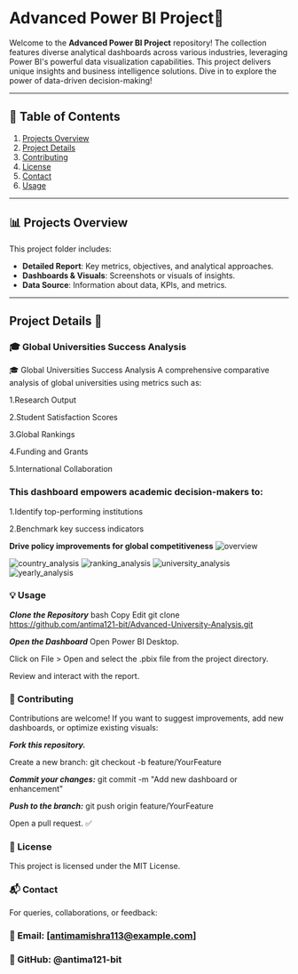 # Advanced Power BI Project🚀

Welcome to the **Advanced Power BI Project** repository! The collection features diverse analytical dashboards across various industries, leveraging Power BI's powerful data visualization capabilities. This project delivers unique insights and business intelligence solutions. Dive in to explore the power of data-driven decision-making!

---

## 📑 Table of Contents

1. [Projects Overview](#projects-overview)
2. [Project Details](#project-details)
3. [Contributing](#contributing)
4. [License](#license)
5. [Contact](#contact)
6. [Usage](#usage)

---

## 📊 Projects Overview

This project folder includes:

- **Detailed Report**: Key metrics, objectives, and analytical approaches.
- **Dashboards & Visuals**: Screenshots or visuals of insights.
- **Data Source**: Information about data, KPIs, and metrics.

---

## Project Details 📝
### 🎓 Global Universities Success Analysis
🎓 Global Universities Success Analysis
A comprehensive comparative analysis of global universities using metrics such as:

1.Research Output

2.Student Satisfaction Scores

3.Global Rankings

4.Funding and Grants

5.International Collaboration

### This dashboard empowers academic decision-makers to:

1.Identify top-performing institutions

2.Benchmark key success indicators

**Drive policy improvements for global competitiveness**
![overview](https://github.com/user-attachments/assets/c33590ff-08bf-463a-a1f6-e9b5a495e261)

![country_analysis](https://github.com/user-attachments/assets/c0b5d34e-1761-4811-9c8e-23bc32ac9aa8)
![ranking_analysis](https://github.com/user-attachments/assets/1e8239d1-669e-4982-ba71-ab9320997bae)
![university_analysis](https://github.com/user-attachments/assets/cae3db9c-1715-4efc-8249-bdd1a23ad733)
![yearly_analysis](https://github.com/user-attachments/assets/89e4bc4d-777a-4974-a735-0efc2abd0d69)

### 💡 Usage
***Clone the Repository***
bash
Copy
Edit
git clone https://github.com/antima121-bit/Advanced-University-Analysis.git

***Open the Dashboard***
Open Power BI Desktop.

Click on File > Open and select the .pbix file from the project directory.

Review and interact with the report.

### 🤝 Contributing
Contributions are welcome! If you want to suggest improvements, add new dashboards, or optimize existing visuals:

***Fork this repository.***

Create a new branch:
git checkout -b feature/YourFeature

***Commit your changes:***
git commit -m "Add new dashboard or enhancement"

***Push to the branch:***
git push origin feature/YourFeature

Open a pull request. ✅

### 📄 License
This project is licensed under the MIT License.

### 📬 Contact
For queries, collaborations, or feedback:

### 📧 Email: [antimamishra113@example.com]

### 🧑 GitHub: @antima121-bit

